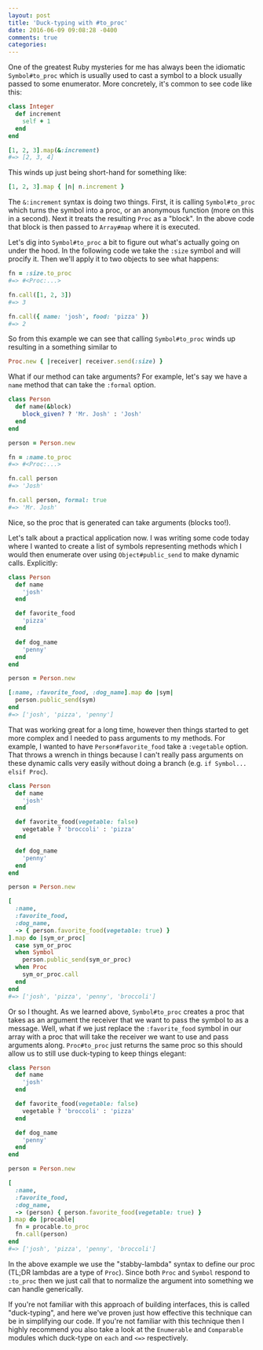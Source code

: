 ```yaml
---
layout: post
title: 'Duck-typing with #to_proc'
date: 2016-06-09 09:08:28 -0400
comments: true
categories:
---
```


One of the greatest Ruby mysteries for me has always been the idiomatic `Symbol#to_proc` which is usually used to cast
a symbol to a block usually passed to some enumerator. More concretely, it's common to see code like this:

```rb
class Integer
  def increment
    self + 1
  end
end

[1, 2, 3].map(&:increment)
#=> [2, 3, 4]
```

This winds up just being short-hand for something like:

```rb
[1, 2, 3].map { |n| n.increment }
```

The `&:increment` syntax is doing two things. First, it is calling `Symbol#to_proc` which turns the symbol into a proc, or an
anonymous function (more on this in a second). Next it treats the resulting `Proc` as a "block". In the above code that block
is then passed to `Array#map` where it is executed.

Let's dig into `Symbol#to_proc` a bit to figure out what's actually going on under the hood. In the following code we take the
`:size` symbol and will procify it. Then we'll apply it to two objects to see what happens:

```rb
fn = :size.to_proc
#=> #<Proc:...>

fn.call([1, 2, 3])
#=> 3

fn.call({ name: 'josh', food: 'pizza' })
#=> 2
```

So from this example we can see that calling `Symbol#to_proc` winds up resulting in a something similar to

```rb
Proc.new { |receiver| receiver.send(:size) }
```

What if our method can take arguments? For example, let's say we have a `name` method that can take the `:formal` option.

```rb
class Person
  def name(&block)
    block_given? ? 'Mr. Josh' : 'Josh'
  end
end

person = Person.new

fn = :name.to_proc
#=> #<Proc:...>

fn.call person
#=> 'Josh'

fn.call person, formal: true
#=> 'Mr. Josh'
```

Nice, so the proc that is generated can take arguments (blocks too!).

Let's talk about a practical application now. I was writing some code today where
I wanted to create a list of symbols representing methods which I would then
enumerate over using `Object#public_send` to make dynamic calls. Explicitly:

```rb
class Person
  def name
    'josh'
  end

  def favorite_food
    'pizza'
  end

  def dog_name
    'penny'
  end
end

person = Person.new

[:name, :favorite_food, :dog_name].map do |sym|
  person.public_send(sym)
end
#=> ['josh', 'pizza', 'penny']
```

That was working great for a long time, however then things started to get more complex
and I needed to pass arguments to my methods. For example, I wanted to have `Person#favorite_food`
take a `:vegetable` option. That throws a wrench in things because I can't really pass arguments
on these dynamic calls very easily without doing a branch (e.g. `if Symbol... elsif Proc`).

```rb
class Person
  def name
    'josh'
  end

  def favorite_food(vegetable: false)
    vegetable ? 'broccoli' : 'pizza'
  end

  def dog_name
    'penny'
  end
end

person = Person.new

[
  :name,
  :favorite_food,
  :dog_name,
  -> { person.favorite_food(vegetable: true) }
].map do |sym_or_proc|
  case sym_or_proc
  when Symbol
    person.public_send(sym_or_proc)
  when Proc
    sym_or_proc.call
  end
end
#=> ['josh', 'pizza', 'penny', 'broccoli']
```

Or so I thought. As we learned above, `Symbol#to_proc` creates a proc that takes as an argument the receiver that
we want to pass the symbol to as a message.
Well, what if we just replace the `:favorite_food` symbol in our array with a proc that will take the receiver
we want to use and pass arguments along.
`Proc#to_proc` just returns the same proc so this should allow us to still use duck-typing to keep things elegant:


```rb
class Person
  def name
    'josh'
  end

  def favorite_food(vegetable: false)
    vegetable ? 'broccoli' : 'pizza'
  end

  def dog_name
    'penny'
  end
end

person = Person.new

[
  :name,
  :favorite_food,
  :dog_name,
  -> (person) { person.favorite_food(vegetable: true) }
].map do |procable|
  fn = procable.to_proc
  fn.call(person)
end
#=> ['josh', 'pizza', 'penny', 'broccoli']
```

In the above example we use the "stabby-lambda" syntax to define our proc (TL;DR lambdas are a type of `Proc`).
Since both `Proc` and `Symbol` respond to `:to_proc` then we just call that to normalize the
argument into something we can handle generically.

If you're not familiar with this approach of building interfaces, this is called "duck-typing", and here we've proven
just how effective this technique can be in simplifying our code. If you're not familiar with
this technique then I highly recommend you also take a look at the `Enumerable` and `Comparable` modules
which duck-type on `each` and `<=>` respectively.
